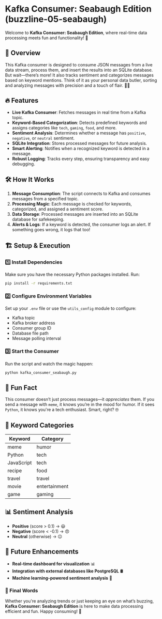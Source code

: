 # Kafka Consumer: Seabaugh Edition (buzzline-05-seabaugh)

Welcome to **Kafka Consumer: Seabaugh Edition**, where real-time data processing meets fun and functionality! 🚀

## 📌 Overview
This Kafka consumer is designed to consume JSON messages from a live data stream, process them, and insert the results into an SQLite database. But wait—there’s more! It also tracks sentiment and categorizes messages based on keyword mentions. Think of it as your personal data butler, sorting and analyzing messages with precision and a touch of flair. 🎩✨

## 🔥 Features
- **Live Kafka Consumer**: Fetches messages in real time from a Kafka topic.
- **Keyword-Based Categorization**: Detects predefined keywords and assigns categories like `tech`, `gaming`, `food`, and more.
- **Sentiment Analysis**: Determines whether a message has `positive`, `negative`, or `neutral` sentiment.
- **SQLite Integration**: Stores processed messages for future analysis.
- **Smart Alerting**: Notifies when a recognized keyword is detected in a message.
- **Robust Logging**: Tracks every step, ensuring transparency and easy debugging.

## 🛠️ How It Works
1. **Message Consumption**: The script connects to Kafka and consumes messages from a specified topic.
2. **Processing Magic**: Each message is checked for keywords, categorized, and assigned a sentiment score.
3. **Data Storage**: Processed messages are inserted into an SQLite database for safekeeping.
4. **Alerts & Logs**: If a keyword is detected, the consumer logs an alert. If something goes wrong, it logs that too!

## 🏗️ Setup & Execution
### 1️⃣ Install Dependencies
Make sure you have the necessary Python packages installed. Run:
```bash
pip install -r requirements.txt
```

### 2️⃣ Configure Environment Variables
Set up your `.env` file or use the `utils_config` module to configure:
- Kafka topic
- Kafka broker address
- Consumer group ID
- Database file path
- Message polling interval

### 3️⃣ Start the Consumer
Run the script and watch the magic happen:
```bash
python kafka_consumer_seabaugh.py
```

## 🧠 Fun Fact
This consumer doesn’t just process messages—it *appreciates* them. If you send a message with `meme`, it knows you’re in the mood for humor. If it sees `Python`, it knows you're a tech enthusiast. Smart, right? 🤓

## 🎯 Keyword Categories
| Keyword     | Category       |
|------------|---------------|
| meme       | humor         |
| Python     | tech          |
| JavaScript | tech          |
| recipe     | food          |
| travel     | travel        |
| movie      | entertainment |
| game       | gaming        |

## 📊 Sentiment Analysis
- **Positive** (score > 0.1) → 😃
- **Negative** (score < -0.1) → 😠
- **Neutral** (otherwise) → 😐

## 🚀 Future Enhancements
- **Real-time dashboard for visualization** 📊
- **Integration with external databases like PostgreSQL** 🛢️
- **Machine learning-powered sentiment analysis** 🤖

### 📢 Final Words
Whether you're analyzing trends or just keeping an eye on what’s buzzing, **Kafka Consumer: Seabaugh Edition** is here to make data processing efficient and fun. Happy consuming! 🎉

